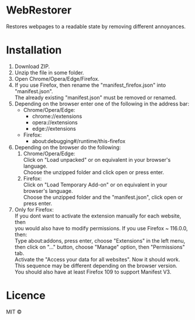 # WebRestorer
Restores webpages to a readable state by removing different annoyances.
# Installation
1. Download ZIP.
2. Unzip the file in some folder.
3. Open Chrome/Opera/Edge/Firefox.
4. If you use Firefox, then rename the "manifest_firefox.json" into "manifest.json".  
   The already existing "manifest.json" must be removed or renamed.
5. Depending on the browser enter one of the following in the address bar:
   - Chrome/Opera/Edge:
      - chrome://extensions
      - opera://extensions
      - edge://extensions
   - Firefox:
      - about:debugging#/runtime/this-firefox
6. Depending on the browser do the following:
   1. Chrome/Opera/Edge:  
      Click on "Load unpacked" or on equivalent in your browser's language.  
      Choose the unzipped folder and click open or press enter.  
   2. Firefox:  
      Click on "Load Temporary Add-on" or on equivalent in your browser's language.  
      Choose the unzipped folder and the "manifest.json", click open or press enter.  
7. Only for Firefox:  
   If you dont want to activate the extension manually for each website, then  
   you would also have to modify permissions. If you use Firefox ~ 116.0.0, then:  
   Type about:addons, press enter, choose "Extensions" in the left menu,  
   then click on "..." button, choose "Manage" option, then "Permissions" tab.  
   Activate the "Access your data for all websites". Now it should work.  
   This sequence may be different depending on the browser version.  
   You should also have at least Firefox 109 to support Manifest V3.
# Licence
MIT :copyright:
